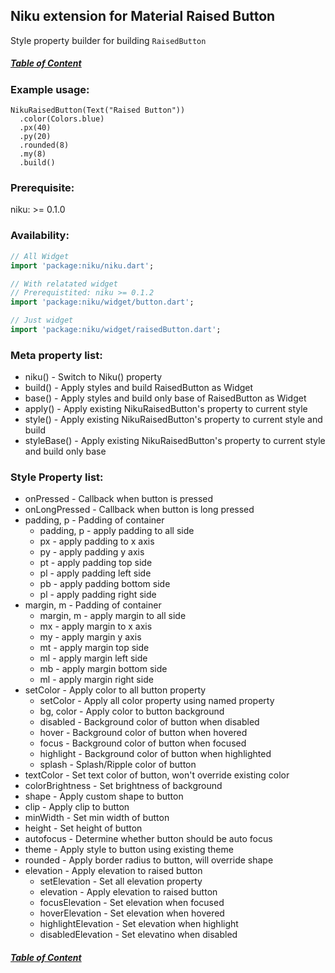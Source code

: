 ## Niku extension for Material Raised Button

Style property builder for building `RaisedButton`

##### [Table of Content](https://github.com/saltyaom/niku/blob/main/doc/widget/README.md)

### Example usage:
```
NikuRaisedButton(Text("Raised Button"))
  .color(Colors.blue)
  .px(40)
  .py(20)
  .rounded(8)
  .my(8)
  .build()
```

### Prerequisite:
niku: >= 0.1.0

### Availability: 
```dart
// All Widget
import 'package:niku/niku.dart';

// With relatated widget
// Prerequistited: niku >= 0.1.2
import 'package:niku/widget/button.dart';

// Just widget
import 'package:niku/widget/raisedButton.dart';
```

### Meta property list:
- niku() - Switch to Niku() property
- build() - Apply styles and build RaisedButton as Widget
- base() - Apply styles and build only base of RaisedButton as Widget
- apply() - Apply existing NikuRaisedButton's property to current style
- style() - Apply existing NikuRaisedButton's property to current style and build
- styleBase() - Apply existing NikuRaisedButton's property to current style and build only base

### Style Property list:
- onPressed - Callback when button is pressed
- onLongPressed - Callback when button is long pressed
- padding, p - Padding of container
  - padding, p - apply padding to all side
  - px - apply padding to x axis
  - py - apply padding y axis
  - pt - apply padding top side
  - pl - apply padding left side
  - pb - apply padding bottom side
  - pl - apply padding right side
- margin, m - Padding of container
  - margin, m - apply margin to all side
  - mx - apply margin to x axis
  - my - apply margin y axis
  - mt - apply margin top side
  - ml - apply margin left side
  - mb - apply margin bottom side
  - ml - apply margin right side
- setColor - Apply color to all button property
  - setColor - Apply all color property using named property
  - bg, color - Apply color to button background
  - disabled - Background color of button when disabled
  - hover - Background color of button when hovered
  - focus - Background color of button when focused
  - highlight - Background color of button when highlighted
  - splash - Splash/Ripple color of button
- textColor - Set text color of button, won't override existing color
- colorBrightness - Set brightness of background
- shape - Apply custom shape to button
- clip - Apply clip to button
- minWidth - Set min width of button
- height - Set height of button
- autofocus - Determine whether button should be auto focus
- theme - Apply style to button using existing theme
- rounded - Apply border radius to button, will override shape
- elevation - Apply elevation to raised button
  - setElevation - Set all elevation property
  - elevation - Apply elevation to raised button
  - focusElevation - Set elevation when focused
  - hoverElevation - Set elevation when hovered
  - highlightElevation - Set elevation when highlight
  - disabledElevation - Set elevatino when disabled

##### [Table of Content](https://github.com/saltyaom/niku/blob/main/doc/widget/README.md)
